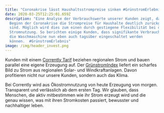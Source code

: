 ```yaml
---
title: "Coronakrise lässt Haushaltsstrompreise sinken #GrünstromErlebnis"
date: 2020-03-25T12:25:01.659Z
description: "Eine Analyse der Verbrauchswerte unserer Kunden zeigt, dass seit
  Beginn der Coronakrise die Strompreise für Haushalte deutlich zurückgegangen
  sind. Möglich wird dies zum einen durch gestiegene Flexibilität bei der
  Stromnutzung. So berichten einige Kunden, dass signifikante Verbraucher wie
  die Waschmaschine nun eben auch tagsüber eingeschaltet werden
  können.  #GrünstromErlebnis"
image: /img/header_invest.png
---
```

Kunden mit einem [Corrently Tarif](https://corrently.de/index.html) beziehen regionalen Strom und bauen parallel eine eigene Erzeugung auf. Der [GrünstromIndex](https://www.gruenstromindex.de/) liefert ein scharfes Bild zu Strom aus regionalen Solar- und Windkraftanlagen. Davon profitieren nicht nur unsere Kunden, sondern auch das Klima. 

Bei Corrently wird aus Ökostromnutzung von heute Erzeugung von morgen. Transparent und verlässlich ab dem ersten Tag. Wir glauben, dass Menschen, die aktiv mitbestimmen wie ihr Strom erzeugt wird und die genau wissen, was mit ihren Stromkosten passiert, bewusster und nachhaltiger leben.